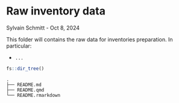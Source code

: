 # Raw inventory data
Sylvain Schmitt -
Oct 8, 2024

This folder will contains the raw data for inventories preparation. In
particular:

- `...`

``` r
fs::dir_tree()
```

    .
    ├── README.md
    ├── README.qmd
    └── README.rmarkdown

